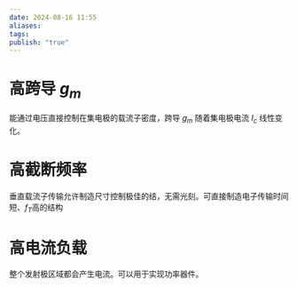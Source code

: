 ```yaml
---
date: 2024-08-16 11:55
aliases: 
tags: 
publish: "true"
---
```

# 高跨导 $g_{m}$

能通过电压直接控制在集电极的载流子密度，跨导 $g_{m}$ 随着集电极电流 $I_{c}$ 线性变化。

# 高截断频率

垂直载流子传输允许制造尺寸控制极佳的结，无需光刻。可直接制造电子传输时间短、$f_T$高的结构

# 高电流负载

整个发射极区域都会产生电流。可以用于实现功率器件。
